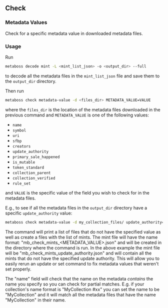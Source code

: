 ## Check

### Metadata Values

Check for a specific metadata value in downloaded metadata files.

### Usage

Run 

```bash
metaboss decode mint -L <mint_list_json> -o <output_dir> --full
```

to decode all the metadata files in the `mint_list_json` file and save them to the `output_dir` directory.

Then run

```bash
metaboss check metadata-value -d <files_dir> METADATA_VALUE=VALUE
```

where the `files_dir` is the location of the metadata files downloaded in the previous command and `METADATA_VALUE` is one of the following
values:

- `name`
- `symbol`
- `uri`
- `sfbp`
- `creators`
- `update_authority`
- `primary_sale_happened`
- `is_mutable`
- `token_standard`
- `collection_parent`
- `collection_verified`
- `rule_set`

and `VALUE` is the specific value of the field you wish to check for in the metadata files.

E.g., to see if all the metadata files in the `output_dir` directory have a specific `update_authority` value:

```bash
metaboss check metadata-value -d my_collection_files/ update_authority="PanbgtcTiZ2PveV96t2FHSffiLHXXjMuhvoabUUKKm8"
```

The command will print a list of files that do not have the specified value as well as create a files with the list of mints.
The mint file will have the name format: "mb_check_mints_<METADATA_VALUE>.json" and will be created in the directory where the command is run.
In the above example the mint file will be "mb_check_mints_update_authority.json" and will contain all the mints that do not have the specified
update authority. This will allow you to easily rerun an update or set command to fix metadata values that weren't set properly.

The "name" field will check that the name on the metadata *contains* the name you specify so you can check for partial matches.
E.g. if your collection's name format is "MyCollection #xx" you can set the name to be "MyCollection" and it will match all the metadata files
that have the name "MyCollection" in their name.